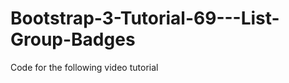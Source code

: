 Bootstrap-3-Tutorial-69---List-Group-Badges
===========================================

Code for the following video tutorial 
